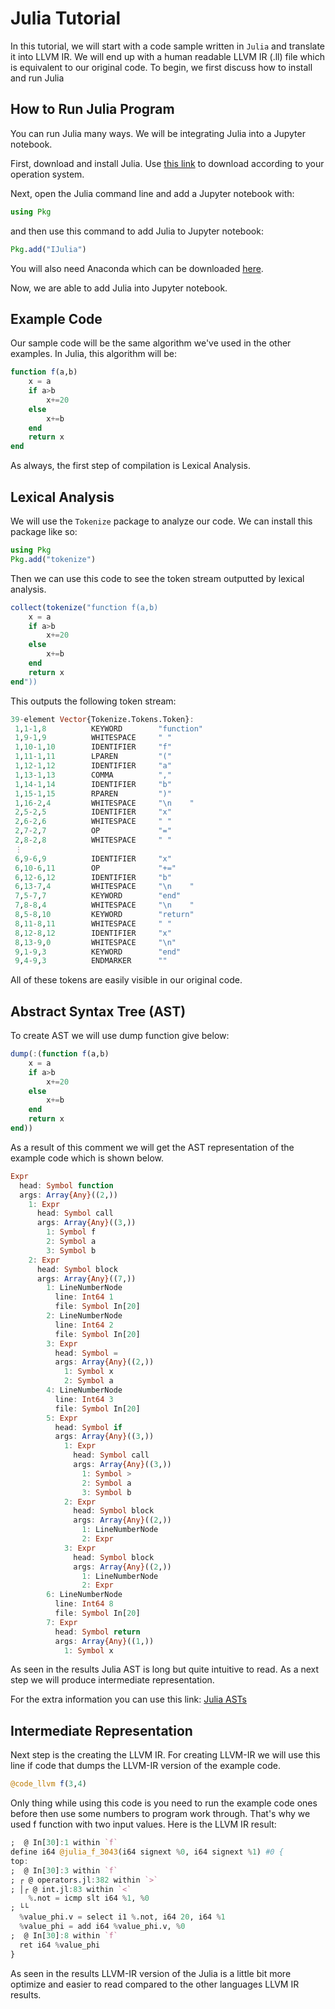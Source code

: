 # Julia Tutorial

In this tutorial, we will start with a code sample written in `Julia` and translate it into LLVM IR. We will end up with a human readable LLVM IR (.ll) file which is equivalent to our original code. To begin, we first discuss how to install and run Julia

## How to Run Julia Program

You can run Julia many ways. We will be integrating Julia into a Jupyter notebook.

First, download and install Julia. Use [this link](https://julialang.org/downloads/) to download according to your operation system.

Next, open the Julia command line and add a Jupyter notebook with:

```julia
using Pkg
```

and then use this command to add Julia to Jupyter notebook:

```julia
Pkg.add("IJulia")
```

You will also need Anaconda which can be downloaded [here](https://www.anaconda.com/products/distribution).

Now, we are able to add Julia into Jupyter notebook.

## Example Code

Our sample code will be the same algorithm we've used in the other examples. In Julia, this algorithm will be:

```julia
function f(a,b)
    x = a
    if a>b
        x+=20
    else
        x+=b
    end
    return x
end
```

As always, the first step of compilation is Lexical Analysis.

## Lexical Analysis

We will use the `Tokenize` package to analyze our code. We can install this package like so:

```julia
using Pkg
Pkg.add("tokenize")
```

Then we can use this code to see the token stream outputted by lexical analysis.

```julia
collect(tokenize("function f(a,b)
    x = a
    if a>b
        x+=20
    else
        x+=b
    end
    return x
end"))
```

This outputs the following token stream:

```julia
39-element Vector{Tokenize.Tokens.Token}:
 1,1-1,8          KEYWORD        "function"
 1,9-1,9          WHITESPACE     " "
 1,10-1,10        IDENTIFIER     "f"
 1,11-1,11        LPAREN         "("
 1,12-1,12        IDENTIFIER     "a"
 1,13-1,13        COMMA          ","
 1,14-1,14        IDENTIFIER     "b"
 1,15-1,15        RPAREN         ")"
 1,16-2,4         WHITESPACE     "\n    "
 2,5-2,5          IDENTIFIER     "x"
 2,6-2,6          WHITESPACE     " "
 2,7-2,7          OP             "="
 2,8-2,8          WHITESPACE     " "
 ⋮
 6,9-6,9          IDENTIFIER     "x"
 6,10-6,11        OP             "+="
 6,12-6,12        IDENTIFIER     "b"
 6,13-7,4         WHITESPACE     "\n    "
 7,5-7,7          KEYWORD        "end"
 7,8-8,4          WHITESPACE     "\n    "
 8,5-8,10         KEYWORD        "return"
 8,11-8,11        WHITESPACE     " "
 8,12-8,12        IDENTIFIER     "x"
 8,13-9,0         WHITESPACE     "\n"
 9,1-9,3          KEYWORD        "end"
 9,4-9,3          ENDMARKER      ""
 ```

All of these tokens are easily visible in our original code.

## Abstract Syntax Tree (AST)

To create AST we will use dump function give below:

```julia
dump(:(function f(a,b)
    x = a
    if a>b
        x+=20
    else
        x+=b
    end
    return x
end))
```

As a result of this comment we will get the AST representation of the example code which is shown below.

```julia
Expr
  head: Symbol function
  args: Array{Any}((2,))
    1: Expr
      head: Symbol call
      args: Array{Any}((3,))
        1: Symbol f
        2: Symbol a
        3: Symbol b
    2: Expr
      head: Symbol block
      args: Array{Any}((7,))
        1: LineNumberNode
          line: Int64 1
          file: Symbol In[20]
        2: LineNumberNode
          line: Int64 2
          file: Symbol In[20]
        3: Expr
          head: Symbol =
          args: Array{Any}((2,))
            1: Symbol x
            2: Symbol a
        4: LineNumberNode
          line: Int64 3
          file: Symbol In[20]
        5: Expr
          head: Symbol if
          args: Array{Any}((3,))
            1: Expr
              head: Symbol call
              args: Array{Any}((3,))
                1: Symbol >
                2: Symbol a
                3: Symbol b
            2: Expr
              head: Symbol block
              args: Array{Any}((2,))
                1: LineNumberNode
                2: Expr
            3: Expr
              head: Symbol block
              args: Array{Any}((2,))
                1: LineNumberNode
                2: Expr
        6: LineNumberNode
          line: Int64 8
          file: Symbol In[20]
        7: Expr
          head: Symbol return
          args: Array{Any}((1,))
            1: Symbol x
```

As seen in the results Julia AST is long but quite intuitive to read. As a next step we will produce intermediate representation.

For the extra information you can use this link: [Julia ASTs](https://julia-doc.readthedocs.io/en/latest/devdocs/ast/)

## Intermediate Representation

Next step is the creating the LLVM IR. For creating LLVM-IR we will use this line if code that dumps the LLVM-IR version of the example code.

```Julia
@code_llvm f(3,4)
```

Only thing while using this code is you need to run the example code ones before then use some numbers to program work through. That's why we used f function with two input values. Here is the LLVM IR result:

```Julia
;  @ In[30]:1 within `f`
define i64 @julia_f_3043(i64 signext %0, i64 signext %1) #0 {
top:
;  @ In[30]:3 within `f`
; ┌ @ operators.jl:382 within `>`
; │┌ @ int.jl:83 within `<`
    %.not = icmp slt i64 %1, %0
; └└
  %value_phi.v = select i1 %.not, i64 20, i64 %1
  %value_phi = add i64 %value_phi.v, %0
;  @ In[30]:8 within `f`
  ret i64 %value_phi
}
```

As seen in the results LLVM-IR version of the Julia is a little bit more optimize and easier to read compared to the other languages LLVM IR results.
